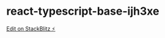 # react-typescript-base-ijh3xe

[Edit on StackBlitz ⚡️](https://stackblitz.com/edit/react-typescript-base-ijh3xe)